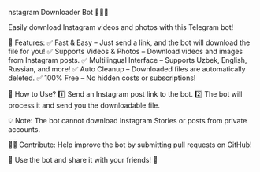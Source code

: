 nstagram Downloader Bot 🚀🎥📸

Easily download Instagram videos and photos with this Telegram bot!

📌 Features:
✅ Fast & Easy – Just send a link, and the bot will download the file for you!
✅ Supports Videos & Photos – Download videos and images from Instagram posts.
✅ Multilingual Interface – Supports Uzbek, English, Russian, and more!
✅ Auto Cleanup – Downloaded files are automatically deleted.
✅ 100% Free – No hidden costs or subscriptions!

🔧 How to Use?
1️⃣ Send an Instagram post link to the bot.
2️⃣ The bot will process it and send you the downloadable file.

💡 Note: The bot cannot download Instagram Stories or posts from private accounts.

👨‍💻 Contribute: Help improve the bot by submitting pull requests on GitHub!

📢 Use the bot and share it with your friends! 🚀
